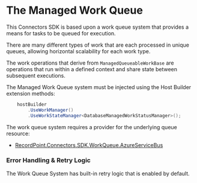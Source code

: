 # The Managed Work Queue
This Connectors SDK is based upon a work queue system that provides a means for tasks to be queued for execution.

There are many different types of work that are each processed in unique queues, allowing horizontal scalability for each work type.

The work operations that derive from `ManagedQueueableWorkBase` are operations that run within a defined context and share state between subsequent executions.

The Managed Work Queue system must be injected using the Host Builder extension methods:
```cs
    hostBuilder
        .UseWorkManager()
        .UseWorkStateManager<DatabaseManagedWorkStatusManager>();
```

The work queue system requires a provider for the underlying queue resource:
- [RecordPoint.Connectors.SDK.WorkQueue.AzureServiceBus](./packages/recordpoint_connectors_sdk_workqueue_azureservicebus.md)


### Error Handling & Retry Logic
The Work Queue System has built-in retry logic that is enabled by default.